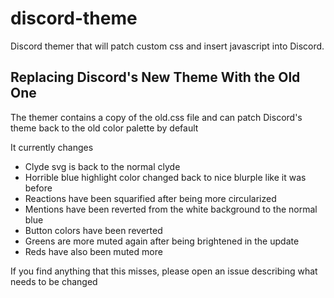 # discord-theme
Discord themer that will patch custom css and insert javascript into Discord. 

## Replacing Discord's New Theme With the Old One
The themer contains a copy of the old.css file and can patch Discord's theme back to the old color palette by default

It currently changes
- Clyde svg is back to the normal clyde
- Horrible blue highlight color changed back to nice blurple like it was before
- Reactions have been squarified after being more circularized 
- Mentions have been reverted from the white background to the normal blue
- Button colors have been reverted
- Greens are more muted again after being brightened in the update
- Reds have also been muted more

If you find anything that this misses, please open an issue describing what needs to be changed
